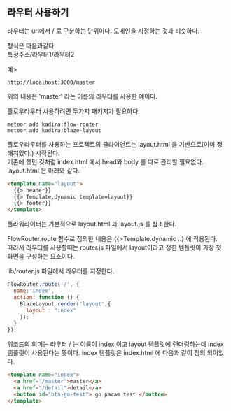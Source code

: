 ## 라우터 사용하기

라우터는 url에서 / 로 구분하는 단위이다. 도메인을 지정하는 것과 비슷하다.

형식은 다음과같다  
특정주소/라우터1/라우터2

예>  

```url
http://localhost:3000/master
```

위의 내용은 'master' 라는 이름의 라우터를 사용한 예이다.


플로우라우터 사용하려면 두가지 패키지가 필요하다.

```shell 
meteor add kadira:flow-router
meteor add kadira:blaze-layout

``` 

플로우라우터를 사용하는 프로잭트의 클라이언트는 layout.html 을 기반으로(이미 정해져있다.) 시작된다.  
기존에 했던 것처럼 index.html 에서 head와 body 를 따로 관리할 필요없다.
layout.html 은 아래와 같다.
```html
<template name="layout">
  {{> header}}
  {{> Template.dynamic template=layout}}
  {{> footer}}
</template>
```
플라워라이터는 기본적으로 layout.html 과 layout.js 를 참조한다.

FlowRouter.route 함수로 정의한 내용은 {{>Template.dynamic ..} 에 적용된다.  
따라서 라우터를 사용할때는 router.js 파일에서 layout이라고 정한 템플릿이 가장 첫 화면을 구성하는 요소이다. 

lib/router.js 파일에서 라우터를 지정한다.

```js
FlowRouter.route('/', {
  name:'index',
  action: function () {
    BlazeLayout.render('layout',{
      layout : "index"
    });
  }
});

```

위코드의 의미는 라우터 / 는 이름이 index 이고 layout 템플릿에 랜더링하는데 index 탬플릿이 사용된다는 뜻이다.
index 탬플릿은 index.html 에 다음과 같이 정의 되어있다.

```html
<template name="index">
  <a href="/master">master</a>
  <a href="/detail">detail</a>
  <button id="btn-go-test"> go param test </button>
</template>
```

